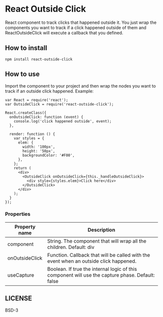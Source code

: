 # React Outside Click

React component to track clicks that happened outside it. You just wrap the components you want to track if a click happened outside of them and ReactOutsideClick will execute a callback that you defined.

## How to install

    npm install react-outside-click

## How to use

Import the component to your project and then wrap the nodes you want to track if an outside click happened. Example:

    var React = require('react');
    var OutsideClick = require('react-outside-click');

    React.createClass({
      onOutsideClick: function (event) {
        console.log('click happened outside', event);
      },

      render: function () {
        var styles = {
          elem: {
            width: '100px',
            height: '50px',
            backgroundColor: '#F00',
          },
        };
        return (
          <div>
            <OutsideClick onOutsideClick={this._handleOutsideClick}>
              <div style={styles.elem}>Click here</div>
            </OutsideClick>
          </div>
        );
      }
    });

### Properties

Property name | Description
------------- | -----------
component | String. The component that will wrap all the children. Default: div
onOutsideClick | Function. Callback that will be called with the event when an outside click happened.
useCapture | Boolean. If true the internal logic of this component will use the capture phase. Default: false

## LICENSE

BSD-3